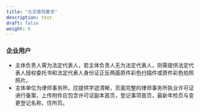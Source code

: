 ```yaml
---
title: "北京管局要求"
description: test
draft: false
weight: 6
---
```




### 企业用户

- 主体负责人需为法定代表人，若主体负责人无为法定代表人，则需提供法定代表人授权委托书和法定代表人身份证正反两面原件彩色扫描件或原件彩色拍照照片。
- 主体单位为律师事务所，应提供字迹清晰，页面完整的律师事务所执业许可证进行备案，上传附件应包含许可证副本首页，登记事项首页，最新年检页与变更登记名称，住所页。